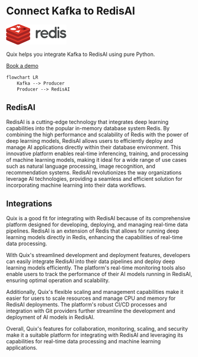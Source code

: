 # Connect Kafka to RedisAI

![](./images/logo_1.jpg)

Quix helps you integrate Kafka to RedisAI using pure Python.

<div>
<a class="md-button md-button--primary" href="https://share.hsforms.com/1iW0TmZzKQMChk0lxd_tGiw4yjw2?__hstc=175542013.2303933fbd746c0ac86d9ccbe9bc9100.1728383268831.1729603416735.1729620918855.31&__hssc=175542013.1.1729620918855&__hsfp=2132701734" target="_blank" style="margin-right:.5rem;">Book a demo</a>
<br/>
</div>

```mermaid
flowchart LR
    Kafka --> Producer
    Producer --> RedisAI
```

## RedisAI

RedisAI is a cutting-edge technology that integrates deep learning capabilities into the popular in-memory database system Redis. By combining the high performance and scalability of Redis with the power of deep learning models, RedisAI allows users to efficiently deploy and manage AI applications directly within their database environment. This innovative platform enables real-time inferencing, training, and processing of machine learning models, making it ideal for a wide range of use cases such as natural language processing, image recognition, and recommendation systems. RedisAI revolutionizes the way organizations leverage AI technologies, providing a seamless and efficient solution for incorporating machine learning into their data workflows.

## Integrations

Quix is a good fit for integrating with RedisAI because of its comprehensive platform designed for developing, deploying, and managing real-time data pipelines. RedisAI is an extension of Redis that allows for running deep learning models directly in Redis, enhancing the capabilities of real-time data processing.

With Quix's streamlined development and deployment features, developers can easily integrate RedisAI into their data pipelines and deploy deep learning models efficiently. The platform's real-time monitoring tools also enable users to track the performance of their AI models running in RedisAI, ensuring optimal operation and scalability.

Additionally, Quix's flexible scaling and management capabilities make it easier for users to scale resources and manage CPU and memory for RedisAI deployments. The platform's robust CI/CD processes and integration with Git providers further streamline the development and deployment of AI models in RedisAI.

Overall, Quix's features for collaboration, monitoring, scaling, and security make it a suitable platform for integrating with RedisAI and leveraging its capabilities for real-time data processing and machine learning applications.

